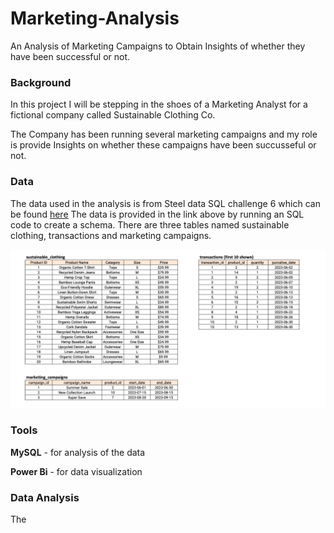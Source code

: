 # Marketing-Analysis
An Analysis of Marketing Campaigns to Obtain Insights of whether they have been successful or not.

### Background

In this project I will be stepping in the shoes of a Marketing Analyst for a fictional company called Sustainable Clothing Co.

The Company has been running several marketing campaigns and my role is provide Insights on whether these campaigns have been succusseful or not.

### Data
The data used in the analysis is from Steel data SQL challenge 6 which can be found [here](https://www.steeldata.org.uk/sql6.html) 
The data is provided in the link above by running an SQL code to create a schema.
There are three tables named sustainable clothing, transactions and marketing campaigns.

![alt text](steelchallenge6.PNG)

### Tools
**MySQL** - for analysis of the data

**Power Bi** - for data visualization

### Data Analysis

The 
